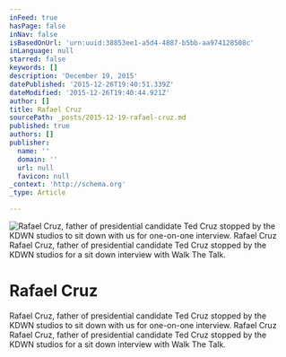 ```yaml
---
inFeed: true
hasPage: false
inNav: false
isBasedOnUrl: 'urn:uuid:38853ee1-a5d4-4887-b5bb-aa974128508c'
inLanguage: null
starred: false
keywords: []
description: 'December 19, 2015'
datePublished: '2015-12-26T19:40:51.339Z'
dateModified: '2015-12-26T19:40:44.921Z'
author: []
title: Rafael Cruz
sourcePath: _posts/2015-12-19-rafael-cruz.md
published: true
authors: []
publisher:
  name: ''
  domain: ''
  url: null
  favicon: null
_context: 'http://schema.org'
_type: Article

---
```

![  Rafael Cruz, father of presidential candidate Ted Cruz stopped by the KDWN studios to sit down with us for one-on-one interview. Rafael Cruz  Rafael Cruz, father of presidential candidate Ted Cruz stopped by the KDWN studios for a sit down interview with Walk The Talk.](https://s3-us-west-2.amazonaws.com/the-grid-img/p/0350f3ce4d769f67f26b83a9debc7efceb833e2f.png)

# Rafael Cruz

Rafael Cruz, father of presidential candidate Ted Cruz stopped by the KDWN studios to sit down with us for one-on-one interview. Rafael Cruz Rafael Cruz, father of presidential candidate Ted Cruz stopped by the KDWN studios for a sit down interview with Walk The Talk.